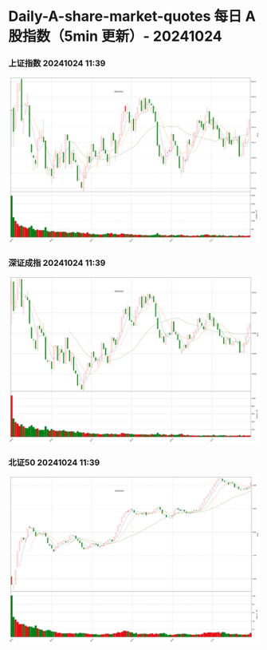 
# Daily-A-share-market-quotes 每日 A 股指数（5min 更新）- 20241024

### 上证指数 20241024 11:39
![](./fig/2024/10/20241024-sh000001.png)

### 深证成指 20241024 11:39
![](./fig/2024/10/20241024-sz399001.png)

### 北证50 20241024 11:39
![](./fig/2024/10/20241024-bj899050.png)
